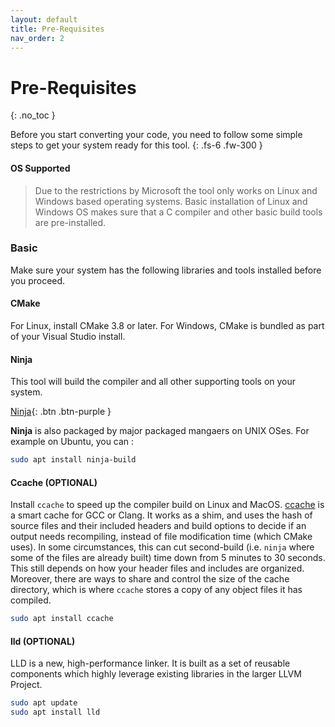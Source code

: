 ```yaml
---
layout: default
title: Pre-Requisites
nav_order: 2
---
```


# Pre-Requisites
{: .no_toc }

Before you start converting your code, you need to follow some simple steps to get your system ready for this tool.
{: .fs-6 .fw-300 }

#### [](#header-4) OS Supported

> Due to the restrictions by Microsoft the tool only works on Linux and Windows based operating systems.
> Basic installation of Linux and Windows OS makes sure that a C compiler and other basic build tools are pre-installed.

### [](#header-3)Basic

Make sure your system has the following libraries and tools installed before you proceed.

#### [](#header-4)CMake

For Linux, install CMake 3.8 or later. For Windows, CMake is bundled as part of your Visual Studio install.

#### [](#header-4)Ninja

This tool will build the compiler and all other supporting tools on your system.

[Ninja](https://github.com/ninja-build/ninja/releases){: .btn .btn-purple }

**Ninja** is also packaged by major packaged mangaers on UNIX OSes. For example on Ubuntu, you can :

```sh
sudo apt install ninja-build
```

#### [](#header-4)Ccache (OPTIONAL)
Install `ccache` to speed up the compiler build on Linux and
MacOS. [ ccache](https://ccache.samba.org) is a smart cache for GCC or Clang. It
works as a shim, and uses the hash of source files and their included headers
and build options to decide if an output needs recompiling, instead of file
modification time (which CMake uses). In some circumstances, this can cut
second-build (i.e. `ninja` where some of the files are already built) time down
from 5 minutes to 30 seconds. This still depends on how your header files and
includes are organized. Moreover, there are ways to share and control the size
of the cache directory, which is where `ccache` stores a copy of any object
files it has compiled.

```sh
sudo apt install ccache
```

#### [](#header-4)lld (OPTIONAL)
LLD is a new, high-performance linker. It is built as a set of reusable components which highly leverage existing libraries in the larger LLVM Project. 


```sh
sudo apt update
sudo apt install lld
```